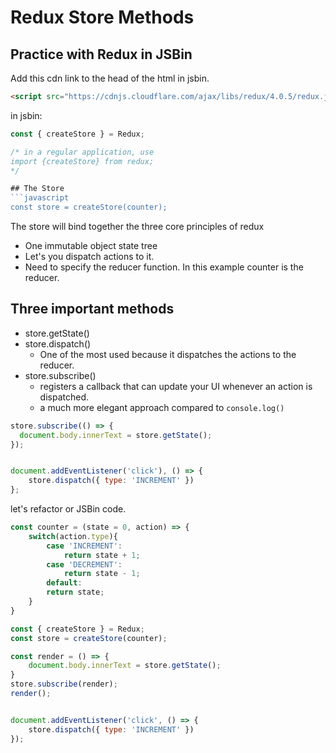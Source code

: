 # Redux Store Methods

## Practice with Redux in JSBin

Add this cdn link to the head of the html in jsbin.

```html
<script src="https://cdnjs.cloudflare.com/ajax/libs/redux/4.0.5/redux.js"></script>
```

in jsbin:

````javascript
const { createStore } = Redux;

/* in a regular application, use
import {createStore} from redux;
*/

## The Store
```javascript
const store = createStore(counter);
````

The store will bind together the three core principles of redux

- One immutable object state tree
- Let's you dispatch actions to it.
- Need to specify the reducer function. In this example counter is the reducer.

## Three important methods

- store.getState()
- store.dispatch()
  - One of the most used because it dispatches the actions to the reducer.
- store.subscribe()
  - registers a callback that can update your UI whenever an action is dispatched.
  - a much more elegant approach compared to `console.log()`

```javascript
store.subscribe(() => {
  document.body.innerText = store.getState();
});


document.addEventListener('click'), () => {
    store.dispatch({ type: 'INCREMENT' })
};
```

let's refactor or JSBin code. 

```javascript
const counter = (state = 0, action) => {
    switch(action.type){
        case 'INCREMENT':
            return state + 1;
        case 'DECREMENT':
            return state - 1;
        default:
        return state;
    }
}

const { createStore } = Redux;
const store = createStore(counter);

const render = () => {
    document.body.innerText = store.getState();
}
store.subscribe(render);
render();


document.addEventListener('click', () => {
    store.dispatch({ type: 'INCREMENT' })
});
```

